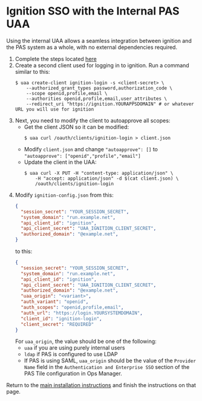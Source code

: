 # Ignition SSO with the Internal PAS UAA
Using the internal UAA allows a seamless integration between ignition and the PAS
system as a whole, with no external dependencies required.

1. Complete the steps located
   [here](./README.md#create-the-ignition-config-user-provided-service)
1. Create a second client used for logging in to ignition. Run a command similar
   to this:
   ```shell
   $ uaa create-client ignition-login -s <client-secret> \
       --authorized_grant_types password,authorization_code \
       --scope openid,profile,email \
       --authorities openid,profile,email,user_attributes \
       --redirect_uri "https://ignition.YOURAPPSDOMAIN" # or whatever URL you will use for ignition
   ```
1. Next, you need to modify the client to autoapprove all scopes:
   * Get the client JSON so it can be modified:
     ```shell
     $ uaa curl /oauth/clients/ignition-login > client.json
     ```
   * Modify `client.json` and change `"autoapprove": []` to `"autoapprove":
   ["openid","profile","email"]`
   * Update the client in the UAA:
     ```shell
     $ uaa curl -X PUT -H "content-type: application/json" \
         -H "accept: application/json" -d $(cat client.json) \
         /oauth/clients/ignition-login
     ```
1. Modify `ignition-config.json` from this:
   ```json
   {
     "session_secret": "YOUR_SESSION_SECRET",
     "system_domain": "run.example.net",
     "api_client_id": "ignition",
     "api_client_secret": "UAA_IGNITION_CLIENT_SECRET",
     "authorized_domain": "@example.net",
   }
   ```
   to this:
   ```json
   {
     "session_secret": "YOUR_SESSION_SECRET",
     "system_domain": "run.example.net",
     "api_client_id": "ignition",
     "api_client_secret": "UAA_IGNITION_CLIENT_SECRET",
     "authorized_domain": "@example.net",
     "uaa_origin": "<variant>",
     "auth_variant": "openid",
     "auth_scopes": "openid,profile,email",
     "auth_url": "https://login.YOURSYSTEMDOMAIN",
     "client_id": "ignition-login",
     "client_secret": "REQUIRED"
   }
   ```
   For `uaa_origin`, the value should be one of the following:
   * `uaa` if you are using purely internal users
   * `ldap` if PAS is configured to use LDAP
   * If PAS is using SAML, `uaa_origin` should be the value of the `Provider Name`
     field in the `Authentication and Enterprise SSO` section of the PAS Tile
     configuration in Ops Manager.

Return to the [main installation
instructions](./README.md#finish-the-json-and-create-the-service-in-pas)
and finish the instructions on that page.
